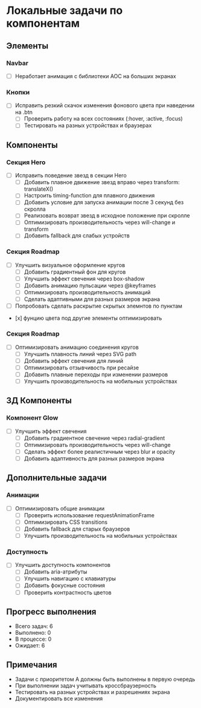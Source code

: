 # Локальные задачи по компонентам

## Элементы

### Navbar
- [ ] Неработает анимация с библиотеки AOC на больших экранах

### Кнопки
- [ ] Исправить резкий скачок изменения фонового цвета при наведении на .btn
  - [ ] Проверить работу на всех состояниях (:hover, :active, :focus)
  - [ ] Тестировать на разных устройствах и браузерах

## Компоненты

### Секция Hero
- [ ] Исправить поведение звезд в секции Hero
  - [ ] Добавить плавное движение звезд вправо через transform: translateX()
  - [ ] Настроить timing-function для плавного движения
  - [ ] Добавить условие для запуска анимации после 3 секунд без скролла
  - [ ] Реализовать возврат звезд в исходное положение при скролле
  - [ ] Оптимизировать производительность через will-change и transform
  - [ ] Добавить fallback для слабых устройств

### Секция Roadmap
- [ ] Улучшить визуальное оформление кругов
  - [ ] Добавить градиентный фон для кругов
  - [ ] Улучшить эффект свечения через box-shadow
  - [ ] Добавить анимацию пульсации через @keyframes
  - [ ] Оптимизировать производительность анимаций
  - [ ] Сделать адаптивными для разных размеров экрана
- [ ] Попробовать сделать раскрытие скрытых элемнтов по пунктам
- [х] фунцию цвета под другие элементы оптимизировать

### Секция Roadmap
- [ ] Оптимизировать анимацию соединения кругов
  - [ ] Улучшить плавность линий через SVG path
  - [ ] Добавить эффект свечения для линий
  - [ ] Оптимизировать отзывчивость при ресайзе
  - [ ] Добавить плавные переходы при изменении размеров
  - [ ] Улучшить производительность на мобильных устройствах

## 3Д Компоненты

### Компонент Glow
- [ ] Улучшить эффект свечения
  - [ ] Добавить градиентное свечение через radial-gradient
  - [ ] Оптимизировать производительность через will-change
  - [ ] Сделать эффект более реалистичным через blur и opacity
  - [ ] Добавить адаптивность для разных размеров экрана

## Дополнительные задачи

### Анимации
- [ ] Оптимизировать общие анимации
  - [ ] Проверить использование requestAnimationFrame
  - [ ] Оптимизировать CSS transitions
  - [ ] Добавить fallback для старых браузеров
  - [ ] Улучшить производительность на мобильных устройствах

### Доступность
- [ ] Улучшить доступность компонентов
  - [ ] Добавить aria-атрибуты
  - [ ] Улучшить навигацию с клавиатуры
  - [ ] Добавить фокусные состояния
  - [ ] Проверить контрастность цветов

## Прогресс выполнения
- Всего задач: 6
- Выполнено: 0
- В процессе: 0
- Ожидает: 6

## Примечания
- Задачи с приоритетом A должны быть выполнены в первую очередь
- При выполнении задач учитывать кроссбраузерность
- Тестировать на разных устройствах и разрешениях экрана
- Документировать все изменения 